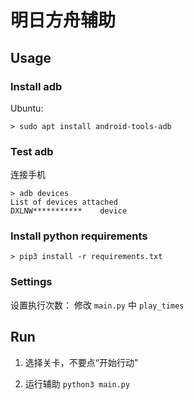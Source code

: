 # 明日方舟辅助

## Usage

### Install adb

Ubuntu:

```
> sudo apt install android-tools-adb
```

### Test adb

连接手机

```
> adb devices
List of devices attached
DXLNW***********	device
```

### Install python requirements

```
> pip3 install -r requirements.txt
```

### Settings

设置执行次数： 修改 `main.py` 中 `play_times` 

## Run

1. 选择关卡，不要点“开始行动”

2. 运行辅助 `python3 main.py`

